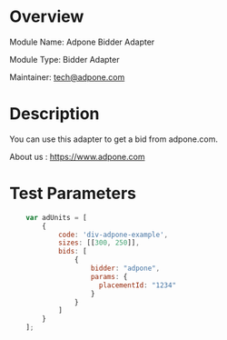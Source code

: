 # Overview

Module Name: Adpone Bidder Adapter

Module Type: Bidder Adapter

Maintainer: tech@adpone.com

# Description

You can use this adapter to get a bid from adpone.com.

About us : https://www.adpone.com


# Test Parameters
```javascript
    var adUnits = [
        {
            code: 'div-adpone-example',
            sizes: [[300, 250]],
            bids: [
                {
                    bidder: "adpone",
                    params: {
                      placementId: "1234"
                    }
                }
            ]
        }
    ];
```
